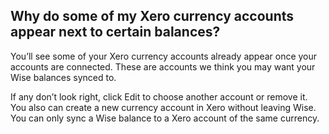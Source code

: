 ## Why do some of my Xero currency accounts appear next to certain balances?  
You’ll see some of your Xero currency accounts already appear once your accounts are connected. These are accounts we think you may want your Wise balances synced to. 

If any don’t look right, click Edit to choose another account or remove it. You also can create a new currency account in Xero without leaving Wise. You can only sync a Wise balance to a Xero account of the same currency.